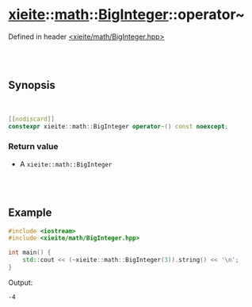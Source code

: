 # [xieite](../../../README.md)::[math](../../math.md)::[BigInteger](../BigInteger.md)::operator~
Defined in header [<xieite/math/BigInteger.hpp>](../../../include/xieite/math/BigInteger.hpp)

<br/><br/>

## Synopsis

<br/>

```cpp
[[nodiscard]]
constexpr xieite::math::BigInteger operator~() const noexcept;
```
### Return value
- A `xieite::math::BigInteger`

<br/><br/>

## Example
```cpp
#include <iostream>
#include <xieite/math/BigInteger.hpp>

int main() {
	std::cout << (~xieite::math::BigInteger(3)).string() << '\n';
}
```
Output:
```
-4
```
